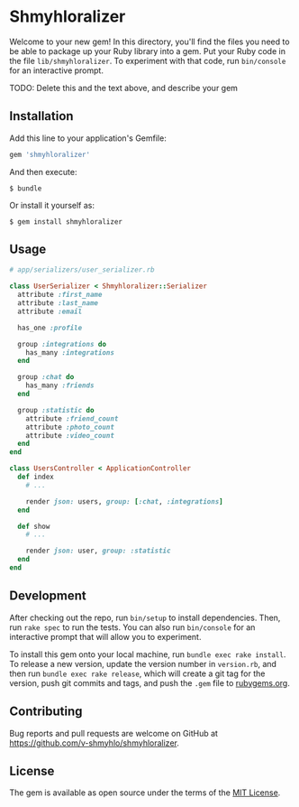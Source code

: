# Shmyhloralizer

Welcome to your new gem! In this directory, you'll find the files you need to be able to package up your Ruby library into a gem. Put your Ruby code in the file `lib/shmyhloralizer`. To experiment with that code, run `bin/console` for an interactive prompt.

TODO: Delete this and the text above, and describe your gem

## Installation

Add this line to your application's Gemfile:

```ruby
gem 'shmyhloralizer'
```

And then execute:

    $ bundle

Or install it yourself as:

    $ gem install shmyhloralizer

## Usage

```ruby
# app/serializers/user_serializer.rb

class UserSerializer < Shmyhloralizer::Serializer
  attribute :first_name
  attribute :last_name
  attribute :email

  has_one :profile

  group :integrations do
    has_many :integrations
  end

  group :chat do
    has_many :friends
  end

  group :statistic do
    attribute :friend_count
    attribute :photo_count
    attribute :video_count
  end
end
```

```ruby
class UsersController < ApplicationController
  def index
    # ...

    render json: users, group: [:chat, :integrations]
  end

  def show
    # ...

    render json: user, group: :statistic
  end
end
```

## Development

After checking out the repo, run `bin/setup` to install dependencies. Then, run `rake spec` to run the tests. You can also run `bin/console` for an interactive prompt that will allow you to experiment.

To install this gem onto your local machine, run `bundle exec rake install`. To release a new version, update the version number in `version.rb`, and then run `bundle exec rake release`, which will create a git tag for the version, push git commits and tags, and push the `.gem` file to [rubygems.org](https://rubygems.org).

## Contributing

Bug reports and pull requests are welcome on GitHub at https://github.com/v-shmyhlo/shmyhloralizer.

## License

The gem is available as open source under the terms of the [MIT License](http://opensource.org/licenses/MIT).
